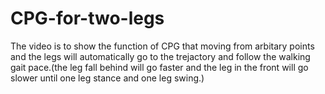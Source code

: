 # CPG-for-two-legs

The video is to show the function of CPG that moving from arbitary points and the legs will automatically go to the trejactory and follow the walking gait pace.(the leg fall behind will go faster and the leg in the front will go slower until one leg stance and one leg swing.)
